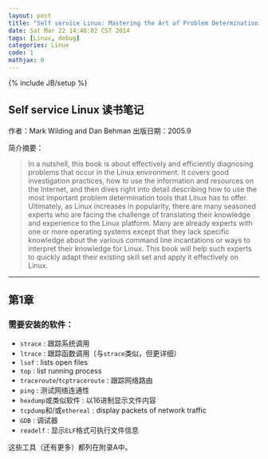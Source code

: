 ```yaml
---
layout: post
title: "Self service Linux: Mastering the Art of Problem Determination Reading Notes"
date: Sat Mar 22 14:48:02 CST 2014
tags: [Linux, debug]
categories: Linux
code: 1
mathjax: 0
---
```

{% include JB/setup %}

Self service Linux 读书笔记
---

作者：Mark Wilding and Dan Behman
出版日期：2005.9

简介摘要：

> In a nutshell, this book is about effectively and efficiently diagnosing problems that occur in the Linux environment. It covers good investigation practices, how to use the information and resources on the Internet, and then dives right into detail describing how to use the most important problem determination tools that Linux has to offer.
> Ultimately, as Linux increases in popularity, there are many seasoned experts who are facing the challenge of translating their knowledge and experience to the Linux platform. Many are already experts with one or more operating systems except that they lack specific knowledge about the various command line incantations or ways to interpret their knowledge for Linux. This book will help such experts to quickly adapt their existing skill set and apply it effectively on Linux.

---

## 第1章

### 需要安装的软件：
- `strace` : 跟踪系统调用
- `ltrace` : 跟踪函数调用（与`strace`类似，但更详细）
- `lsof` : lists open files
- `top` : list running process
- `traceroute`/`tcptraceroute` : 跟踪网络路由
- `ping` : 测试网络连通性
- `hexdump`或类似软件 : 以16进制显示文件内容
- `tcpdump`和/或`ethereal` : display packets of network traffic
- `GDB` : 调试器
- `readelf` : 显示`ELF`格式可执行文件信息

这些工具（还有更多）都列在附录A中。




